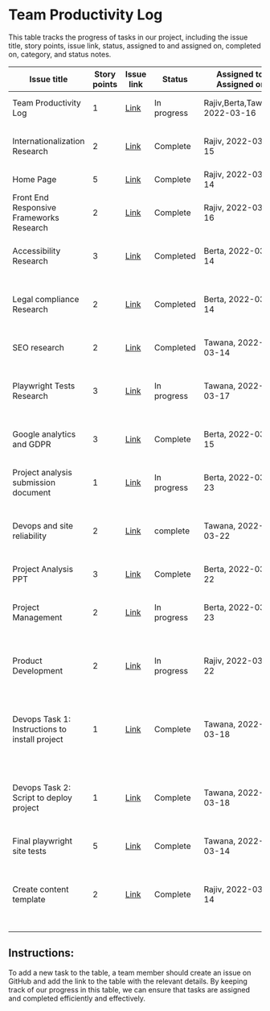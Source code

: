 # Team Productivity Log

This table tracks the progress of tasks in our project, including the issue title, story points, issue link, status, assigned to and assigned on, completed on, category, and status notes.

| Issue title                              | Story points | Issue link                                                            | Status      | Assigned to, Assigned on | Completed on | Category      | Status notes                                             |
|------------------------------------------|--------------|-----------------------------------------------------------------------|-------------|--------------------------|--------------|---------------|----------------------------------------------------------|
| Team Productivity Log                    | 1            | [Link](https://github.com/tawana0518/mywebclass-simulation/issues/11) | In progress   | Rajiv,Berta,Tawana, 2022-03-16        | 2022-03-24   | Documentation | Completed documenting Marked Down File                   |
| Internationalization Research            | 2            | [Link](https://github.com/tawana0518/mywebclass-simulation/issues/3)  | Complete | Rajiv, 2022-03-15        | 2022-03-20           | Research      | Drafted initial version on Internationalization Research |
| Home Page                                | 5            | [Link](https://github.com/tawana0518/mywebclass-simulation/issues/2)  | Complete | Rajiv, 2022-03-14        | 2022-03-23           | Enhancement   | Initial analysis in progress                             |
| Front End Responsive Frameworks Research | 2           | [Link](https://github.com/tawana0518/mywebclass-simulation/issues/13) | Complete       | Rajiv, 2022-03-16         | 2022-03-22           | Research      |  Some minimal improvements we can make in Sprint1                                              |
| Accessibility Research           | 3           | [Link](https://github.com/tawana0518/mywebclass-simulation/issues/4)  | Completed | Berta, 2022-03-14        | 2022-03-22     | Research      | Drafted initial version on Accessibility Research |
| Legal compliance Research           | 2            | [Link](https://github.com/tawana0518/mywebclass-simulation/issues/6)  | Completed | Berta, 2022-03-14        | 2022-03-21     | Research      | Drafted initial version for legal compliance and privacy policy Research |
| SEO research          | 2            | [Link](https://github.com/tawana0518/mywebclass-simulation/issues/5)  | Completed | Tawana, 2022-03-14        | 2022-03-15     | Research      | Researched and draft SEO Research - found in Wiki |
|Playwright Tests Research          | 3           | [Link](https://github.com/tawana0518/mywebclass-simulation/issues/12) | In progress | Tawana, 2022-03-17  | 2022-03-21    | Research    | Continuing research on playwright testing and lighthouse reports |
|Google analytics and GDPR          | 3           | [Link](https://github.com/tawana0518/mywebclass-simulation/issues/9) | Complete | Berta, 2022-03-15  | 2022-03-21    | Research    | Continuing research on google analytics and GDPR |
|Project analysis submission document          | 1          | [Link](https://github.com/tawana0518/mywebclass-simulation/issues/53) | In progress | Berta, 2022-03-23  | -    | Documentation    | Create a doc. with link to wiki, retrospective report, tasks |
|Devops and site reliability         | 2           | [Link](https://github.com/tawana0518/mywebclass-simulation/issues/52) | complete | Tawana, 2022-03-22  |   2022-03-24   | Documentation    | talk about testing with automated tests that can be used to measure site performance |
|Project Analysis PPT          | 3           | [Link](https://github.com/tawana0518/mywebclass-simulation/issues/51) | Complete | Berta, 2022-03-22  |   2022-03-24  | Documentation    | to summarize our agile documentation |
|Project Management         | 2           | [Link](https://github.com/tawana0518/mywebclass-simulation/issues/50) | In progress | Berta, 2022-03-23  |  -       | Documentation    | project task board, method used, issues, productivity log |
|Product Development         | 2           | [Link](https://github.com/tawana0518/mywebclass-simulation/issues/49) | In progress | Rajiv, 2022-03-22  |  2022-03-24      | Documentation    | Includes the research done for internationalization, SEO, Accessibility, google analytics and privacy |
|Devops Task 1: Instructions to install project         | 1           | [Link](https://github.com/tawana0518/mywebclass-simulation/issues/15) | Complete | Tawana, 2022-03-18  |  2022-03-21      | Instructions    | Create easy-to-understand and reliable instructions for installing the project on the developer's Mac |
|Devops Task 2: Script to deploy project       | 1           | [Link](https://github.com/tawana0518/mywebclass-simulation/issues/16) | Complete | Tawana, 2022-03-18  |  2022-03-21      | Instructions    | Instructions and scripts to deploy the project and, if necessary, how to set up the development server  |
|Final playwright site tests          | 5          | [Link](https://github.com/tawana0518/mywebclass-simulation/issues/10) | Complete | Tawana, 2022-03-14  |    2022-03-22  | Testing   | Test the overall webpage |
|Create content template          | 2         | [Link](https://github.com/tawana0518/mywebclass-simulation/issues/7) | Complete | Rajiv, 2022-03-14  |    2022-03-22  | Development   | Create a content template that will serve as a blueprint for creating new pages on the website.  |
## Instructions:
To add a new task to the table, a team member should create an issue on GitHub and add the link to the table with the relevant details. By keeping track of our progress in this table, we can ensure that tasks are assigned and completed efficiently and effectively. 

